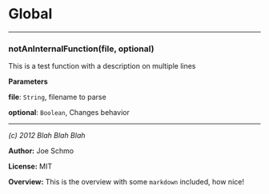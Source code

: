 # Global





* * *

### notAnInternalFunction(file, optional) 

This is a test function
  with a description on multiple lines

**Parameters**

**file**: `String`, filename to parse

**optional**: `Boolean`, Changes behavior




* * *

*(c) 2012 Blah Blah Blah*

**Author:** Joe Schmo

**License:** MIT 

**Overview:** This is the overview with some `markdown` included, how nice!


